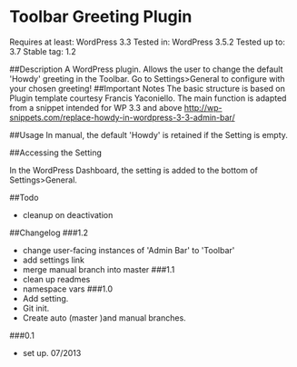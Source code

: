 
Toolbar Greeting Plugin
=========================
Requires at least: WordPress 3.3
Tested in: WordPress 3.5.2
Tested up to: 3.7
Stable tag: 1.2

##Description
A WordPress plugin. Allows the user to change the default 'Howdy' greeting in the Toolbar. Go to Settings>General to configure with your chosen greeting!
##Important Notes
The basic structure is based on Plugin template courtesy Francis Yaconiello.
The main function is adapted from a snippet intended for WP 3.3 and above
http://wp-snippets.com/replace-howdy-in-wordpress-3-3-admin-bar/ 

##Usage
In manual, the default 'Howdy' is retained if the Setting is empty.

##Accessing the Setting

In the WordPress Dashboard, the setting is added to the bottom of Settings>General.

##Todo
* cleanup on deactivation

##Changelog
###1.2
* change user-facing instances of 'Admin Bar' to 'Toolbar'
* add settings link
* merge manual branch into master
###1.1
* clean up readmes
* namespace vars
###1.0 
* Add setting.
* Git init.
* Create auto (master )and manual branches.

###0.1
* set up. 07/2013

